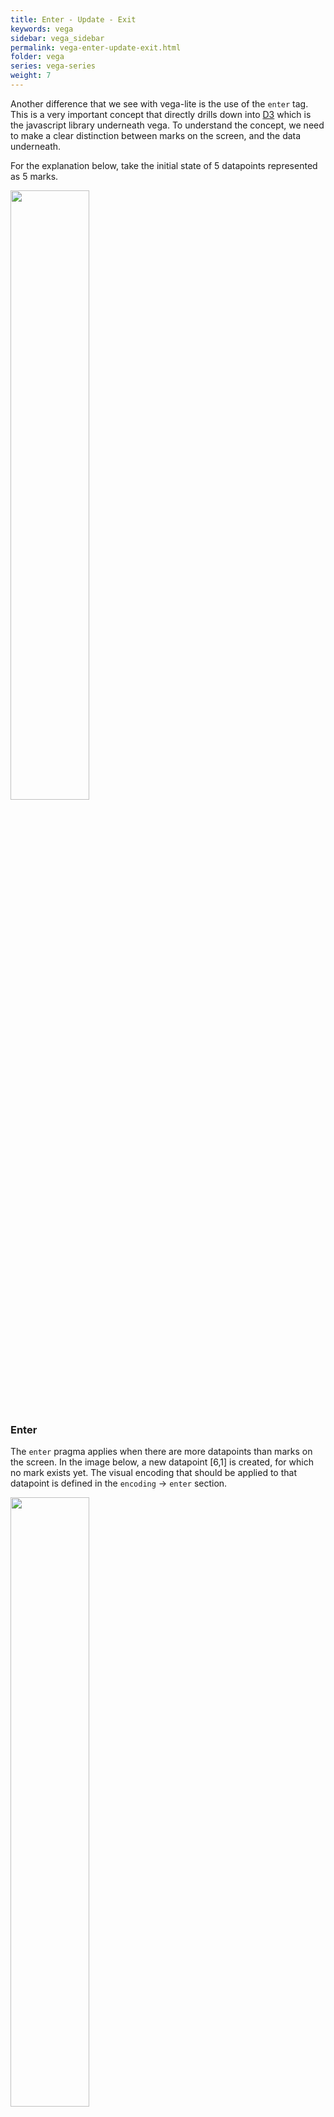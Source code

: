 ```yaml
---
title: Enter - Update - Exit
keywords: vega
sidebar: vega_sidebar
permalink: vega-enter-update-exit.html
folder: vega
series: vega-series
weight: 7
---
```

Another difference that we see with vega-lite is the use of the `enter` tag. This is a very important concept that directly drills down into [D3](http://d3js.org) which is the javascript library underneath vega. To understand the concept, we need to make a clear distinction between marks on the screen, and the data underneath.

For the explanation below, take the initial state of 5 datapoints represented as 5 marks.

<img src="{{ site.baseurl }}/assets/vega-enterupdateexit-initial.png" width="50%" />

### Enter
The `enter` pragma applies when there are more datapoints than marks on the screen. In the image below, a new datapoint [6,1] is created, for which no mark exists yet. The visual encoding that should be applied to that datapoint is defined in the `encoding` -> `enter` section.

<img src="{{ site.baseurl }}/assets/vega-enterupdateexit-enter.png" width="50%" />

### Update
Now let's change the value some of the datapoints. When the number of marks does not have to change, but they do not represent the correct data anymore, we apply an `update` (specified in the `encoding` -> `update` section). In the image below, it is the y-position that changed, but that might also be color, shape, size, etc of the mark.

<img src="{{ site.baseurl }}/assets/vega-enterupdateexit-update.png" width="50%" />

### Exit
If after a change in the data there are more marks on the screen than necessary for showing the data (e.g. we go from 5 datapoints to 4), what should happen with the one mark that is still on the screen? It'll be left hanging, unless we actually remove it. That is what the `encoding` -> `exit` section is for.

<img src="{{ site.baseurl }}/assets/vega-enterupdateexit-exit.png" width="50%" />

In the scatterplots above, only the `enter` is provided, because this is a static dataset that does not change over time (not even changing colour on hover). In other words: we start with a dataset with n datapoints, but no marks yet on the screen. Hence we need the `enter`.

We'll be using `update` later when looking at interactive visualisations.

{% include custom/series_vega_next.html %}
